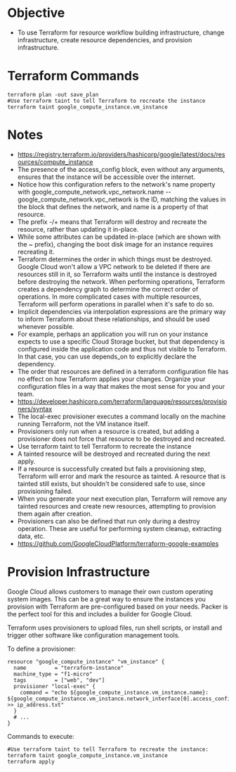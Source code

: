 
# Objective
- To use Terraform for resource workflow building infrastructure, change infrastructure, create resource dependencies, and provision infrastructure.

# Terraform Commands
```
terraform plan -out save_plan
#Use terraform taint to tell Terraform to recreate the instance
terraform taint google_compute_instance.vm_instance
```

# Notes
- https://registry.terraform.io/providers/hashicorp/google/latest/docs/resources/compute_instance
- The presence of the access_config block, even without any arguments, ensures that the instance will be accessible over the internet.
- Notice how this configuration refers to the network's name property with google_compute_network.vpc_network.name -- google_compute_network.vpc_network is the ID, matching the values in the block that defines the network, and name is a property of that resource.
- The prefix -/+ means that Terraform will destroy and recreate the resource, rather than updating it in-place.
- While some attributes can be updated in-place (which are shown with the ~ prefix), changing the boot disk image for an instance requires recreating it.
- Terraform determines the order in which things must be destroyed. Google Cloud won't allow a VPC network to be deleted if there are resources still in it, so Terraform waits until the instance is destroyed before destroying the network. When performing operations, Terraform creates a dependency graph to determine the correct order of operations. In more complicated cases with multiple resources, Terraform will perform operations in parallel when it's safe to do so.
-  Implicit dependencies via interpolation expressions are the primary way to inform Terraform about these relationships, and should be used whenever possible.
- For example, perhaps an application you will run on your instance expects to use a specific Cloud Storage bucket, but that dependency is configured inside the application code and thus not visible to Terraform. In that case, you can use depends_on to explicitly declare the dependency.
- The order that resources are defined in a terraform configuration file has no effect on how Terraform applies your changes. Organize your configuration files in a way that makes the most sense for you and your team.
- https://developer.hashicorp.com/terraform/language/resources/provisioners/syntax 
- The local-exec provisioner executes a command locally on the machine running Terraform, not the VM instance itself. 
- Provisioners only run when a resource is created, but adding a provisioner does not force that resource to be destroyed and recreated.
- Use terraform taint to tell Terraform to recreate the instance
- A tainted resource will be destroyed and recreated during the next apply.
- If a resource is successfully created but fails a provisioning step, Terraform will error and mark the resource as tainted. A resource that is tainted still exists, but shouldn't be considered safe to use, since provisioning failed.
- When you generate your next execution plan, Terraform will remove any tainted resources and create new resources, attempting to provision them again after creation.
- Provisioners can also be defined that run only during a destroy operation. These are useful for performing system cleanup, extracting data, etc.
- https://github.com/GoogleCloudPlatform/terraform-google-examples 

# Provision Infrastructure

Google Cloud allows customers to manage their own custom operating system images. This can be a great way to ensure the instances you provision with Terraform are pre-configured based on your needs. Packer is the perfect tool for this and includes a builder for Google Cloud.

Terraform uses provisioners to upload files, run shell scripts, or install and trigger other software like configuration management tools.

To define a provisioner:
```
resource "google_compute_instance" "vm_instance" {
  name         = "terraform-instance"
  machine_type = "f1-micro"
  tags         = ["web", "dev"]
  provisioner "local-exec" {
    command = "echo ${google_compute_instance.vm_instance.name}:  ${google_compute_instance.vm_instance.network_interface[0].access_config[0].nat_ip} >> ip_address.txt"
  }
  # ...
}
```

Commands to execute:
```
#Use terraform taint to tell Terraform to recreate the instance:
terraform taint google_compute_instance.vm_instance
terraform apply
```